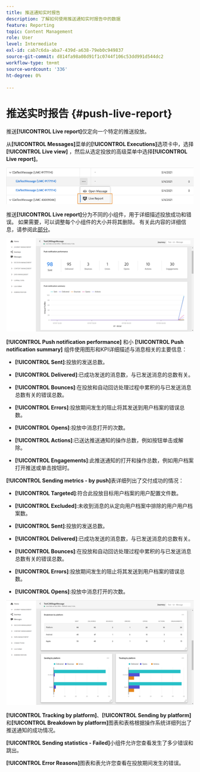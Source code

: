 ```yaml
---
title: 推送通知实时报告
description: 了解如何使用推送通知实时报告中的数据
feature: Reporting
topic: Content Management
role: User
level: Intermediate
exl-id: cab7c6da-aba7-439d-a638-79eb0c949837
source-git-commit: d814fa98a08d91f1c0744f106c53dd991d544dc2
workflow-type: tm+mt
source-wordcount: '336'
ht-degree: 0%

---
```


# 推送实时报告 {#push-live-report}

推送&#x200B;**[!UICONTROL Live report]**&#x200B;仅定向一个特定的推送投放。

从&#x200B;**[!UICONTROL Messages]**&#x200B;菜单的&#x200B;**[!UICONTROL Executions]**&#x200B;选项卡中，选择&#x200B;**[!UICONTROL Live view]** ，然后从选定投放的高级菜单中选择&#x200B;**[!UICONTROL Live report]**。

![](../assets/live_report_2.png)

推送&#x200B;**[!UICONTROL Live report]**&#x200B;分为不同的小组件，用于详细描述投放成功和错误。 如果需要，可以调整每个小组件的大小并将其删除。 有关此内容的详细信息，请参阅此[部分](live-report.md#modify-dashboard)。

![](../assets/live_report_3.png)

**[!UICONTROL Push notification performance]** 和小 **[!UICONTROL Push notification summary]** 组件使用图形和KPI详细描述与消息相关的主要信息：

* **[!UICONTROL Sent]**:投放的发送总数。

* **[!UICONTROL Delivered]**:已成功发送的消息数，与已发送消息的总数有关。

* **[!UICONTROL Bounces]**:在投放和自动回访处理过程中累积的与已发送消息总数有关的错误总数。

* **[!UICONTROL Errors]**:投放期间发生的阻止将其发送到用户档案的错误总数。

* **[!UICONTROL Opens]**:投放中消息打开的次数。

* **[!UICONTROL Actions]**:已送达推送通知的操作总数，例如按钮单击或解除。

* **[!UICONTROL Engagements]**:此推送通知的打开和操作总数，例如用户档案打开推送或单击按钮时。

**[!UICONTROL Sending metrics - by push]**&#x200B;表详细列出了交付成功的情况：

* **[!UICONTROL Targeted]**:符合此投放目标用户档案的用户配置文件数。

* **[!UICONTROL Excluded]**:未收到消息的从定向用户档案中排除的用户用户档案数。

* **[!UICONTROL Sent]**:投放的发送总数。

* **[!UICONTROL Delivered]**:已成功发送的消息数，与已发送消息的总数有关。

* **[!UICONTROL Bounces]**:在投放和自动回访处理过程中累积的与已发送消息总数有关的错误总数。

* **[!UICONTROL Errors]**:投放期间发生的阻止将其发送到用户档案的错误总数。

* **[!UICONTROL Opens]**:投放中消息打开的次数。

![](../assets/live_report_4.png)

**[!UICONTROL Tracking by platform]**、**[!UICONTROL Sending by platform]**&#x200B;和&#x200B;**[!UICONTROL Breakdown by platform]**&#x200B;图表和表格根据操作系统详细列出了推送通知的成功情况。

**[!UICONTROL Sending statistics - Failed]**&#x200B;小组件允许您查看发生了多少错误和跳出。

**[!UICONTROL Error Reasons]**&#x200B;图表和表允许您查看在投放期间发生的错误。
